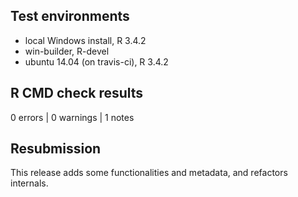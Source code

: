 ## Test environments
* local Windows install, R 3.4.2
* win-builder, R-devel
* ubuntu 14.04 (on travis-ci), R 3.4.2

## R CMD check results

0 errors | 0 warnings | 1 notes

## Resubmission

This release adds some functionalities and metadata, and refactors internals.
